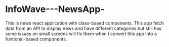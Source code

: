 # InfoWave---NewsApp-
This is news react application with class-based components. This app fetch data from an API to display news and have different categories but still has some issues on small screens will fix them when I convert this app into a funtional-based components.
